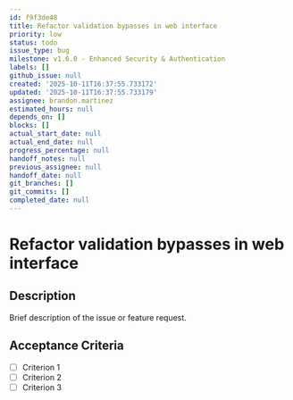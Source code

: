 ```yaml
---
id: f9f3de48
title: Refactor validation bypasses in web interface
priority: low
status: todo
issue_type: bug
milestone: v1.6.0 - Enhanced Security & Authentication
labels: []
github_issue: null
created: '2025-10-11T16:37:55.733172'
updated: '2025-10-11T16:37:55.733179'
assignee: brandon.martinez
estimated_hours: null
depends_on: []
blocks: []
actual_start_date: null
actual_end_date: null
progress_percentage: null
handoff_notes: null
previous_assignee: null
handoff_date: null
git_branches: []
git_commits: []
completed_date: null
---
```


# Refactor validation bypasses in web interface

## Description

Brief description of the issue or feature request.

## Acceptance Criteria

- [ ] Criterion 1
- [ ] Criterion 2
- [ ] Criterion 3